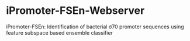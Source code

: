 # iPromoter-FSEn-Webserver
iPromoter-FSEn: Identification of bacterial σ70 promoter sequences using feature subspace based ensemble classifier
